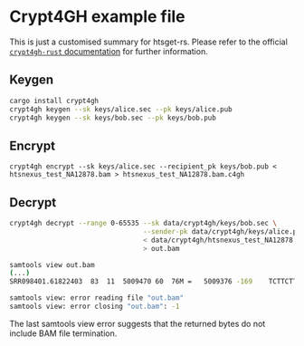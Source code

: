 # Crypt4GH example file

This is just a customised summary for htsget-rs. Please refer to the official [`crypt4gh-rust` documentation](https://ega-archive.github.io/crypt4gh-rust) for further information.

## Keygen

```sh
cargo install crypt4gh
crypt4gh keygen --sk keys/alice.sec --pk keys/alice.pub
crypt4gh keygen --sk keys/bob.sec --pk keys/bob.pub
```

## Encrypt
```
crypt4gh encrypt --sk keys/alice.sec --recipient_pk keys/bob.pub < htsnexus_test_NA12878.bam > htsnexus_test_NA12878.bam.c4gh
```

## Decrypt

```sh
crypt4gh decrypt --range 0-65535 --sk data/crypt4gh/keys/bob.sec \
                                 --sender-pk data/crypt4gh/keys/alice.pub \
                                 < data/crypt4gh/htsnexus_test_NA12878.bam.c4gh \
                                 > out.bam

samtools view out.bam
(...)
SRR098401.61822403	83	11	5009470	60	76M	=	5009376	-169	TCTTCTTGCCCTGGTGTTTCGCCGTTCCAGTGCCCCCTGCTGCAGACCATAAAGGATGGGACTTTGTTGAGGTAGG	?B6BDCD@I?JFI?FHHFEAIIAHHDIJHHFIIIIIJEIIFIJGHCIJDDEEHHHDEHHHCIGGEGFDGFGFBEDC	X0:i:1	X1:i:0	MD:Z:76	RG:Z:SRR098401	AM:i:37	NM:i:0	SM:i:37	MQ:i:60	XT:A:U	BQ:Z:@@@@@@@@@@@@@@@@@@@@@@@@@@@@@@@@@@@@@@@@@@@@@@@@@@@@@@@@@@@@@@@@@@@@@@@@@@@B

samtools view: error reading file "out.bam"
samtools view: error closing "out.bam": -1
```

The last samtools view error suggests that the returned bytes do not include BAM file termination.
